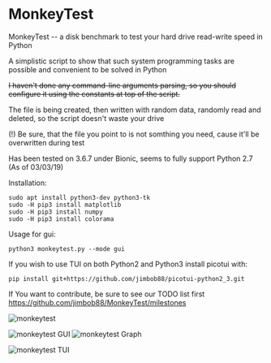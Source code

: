 # MonkeyTest

MonkeyTest -- a disk benchmark to test your hard drive read-write speed in Python

A simplistic script to show that such system programming
tasks are possible and convenient to be solved in Python

~~I haven't done any command-line arguments parsing, so
you should configure it using the constants at top of the script.~~

The file is being created, then written with random data, randomly read
and deleted, so the script doesn't waste your drive

(!) Be sure, that the file you point to is not somthing
    you need, cause it'll be overwritten during test

Has been tested on 3.6.7 under Bionic, seems to fully support Python 2.7 (As of 03/03/19)


Installation:
```
sudo apt install python3-dev python3-tk
sudo -H pip3 install matplotlib
sudo -H pip3 install numpy
sudo -H pip3 install colorama
```
Usage for gui:
```
python3 monkeytest.py --mode gui
```
If you wish to use TUI on both Python2 and Python3 install picotui with:
```
pip install git+https://github.com/jimbob88/picotui-python2_3.git
```


If You want to contribute, be sure to see our TODO list first
  https://github.com/jimbob88/MonkeyTest/milestones

![monkeytest](https://cloud.githubusercontent.com/assets/16870636/12601547/7a3a4f14-c4aa-11e5-8b2e-48a20d7f7c17.png)

![monkeytest GUI](https://user-images.githubusercontent.com/9913366/53694502-b3fc4d00-3da7-11e9-8ea9-7bb7fbd17d9b.png)
![monkeytest Graph](https://user-images.githubusercontent.com/9913366/53694527-050c4100-3da8-11e9-89c6-a53aa6dfc859.png)

![monkeytest TUI](https://user-images.githubusercontent.com/9913366/53694508-c8d8e080-3da7-11e9-8018-e5bab1cb8137.png)
